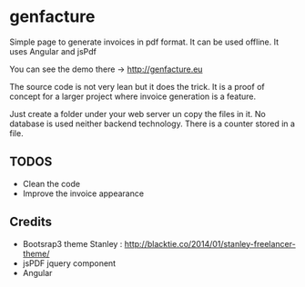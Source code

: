 # genfacture
Simple page to generate invoices in pdf format. It can be used offline. It uses Angular and jsPdf

You can see the demo there -> http://genfacture.eu

The source code is not very lean but it does the trick. It is a proof of concept for a larger project where invoice generation is a feature.

Just create a folder under your web server un copy the files in it. No database is used neither backend technology. There is a counter stored in a file. 

## TODOS
- Clean the code
- Improve the invoice appearance

## Credits
- Bootsrap3 theme Stanley : http://blacktie.co/2014/01/stanley-freelancer-theme/
- jsPDF jquery component
- Angular


